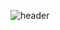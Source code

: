 ![header](https://capsule-render.vercel.app/api?type=waving&color=gradient&customColorList=0,2,2,5,30)
